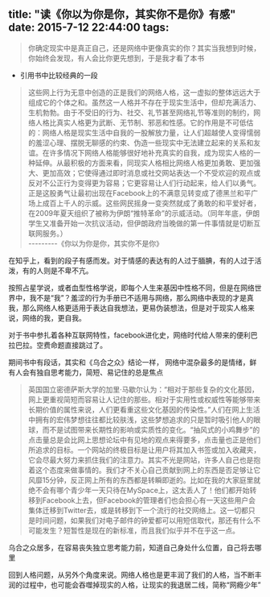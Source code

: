 title: "读《你以为你是你，其实你不是你》有感"
date: 2015-7-12 22:44:00
tags:
---

>你确定现实中是真正自己，还是网络中更像真实的你？其实当我想到时候，你始终会发现，有人会比你更先想到，于是我才看了本书

- 引用书中比较经典的一段

> 这些网上行为无意中创造的正是我们的网络人格，这一虚拟的整体远远大于组成它的个体之和。虽然这一人格并不存在于现实生活中，但却充满活力、生机勃勃。由于不受旧的行为、社交、礼节甚至网络礼节等准则的制约，网络人格比真实人格更为武断、无节制、邪恶和性感。它的作用是不可低估的：网络人格是现实生活中自我的一股解放力量，让人们超越使人变得懦弱的羞涩心理、摆脱无聊感的约束、伪造一些现实中无法建立起来的关系和友谊。在许多情况下网络人格能够很好地补充真实的自我，成为现实人格的一种延伸。从最积极的方面来看，同现实人格相比网络人格更加勇敢、更加强大、更加高效；它使得通过即时消息或社交网站表达一个不受欢迎的观点或反对不公正行为变得更为容易；它更容易让人们行动起来，给人们以勇气。正是这股勇气让最初出现在Facebook上的不满意见转变成了德黑兰和平广场上成百上千人的示威。这些网民摇身一变突然就成了勇敢的和平爱好者，在2009年夏天组织了被称为伊朗“推特革命”的示威活动。（同年年底，伊朗学生又准备开始一次抗议活动，但伊朗政府当晚做的第一件事情就是切断互联网服务。）  
>---------《你以为你是你，其实你不是你》  

在知乎上，看到的段子有感而发。对于情感的表达有的人过于腼腆，有的人过于活泼，有的人则是不卑不亢。

按照占星学说，或者血型性格学说，即每个人生来基因中性格不同，但是在网络世界中，我不是“我”？羞涩的行为手册已不适用与网络，那么网络中表现的才是真我，那么网络人格更适用于表达自我想法，更易伪装想法，但是对于现实人格来说，网络的我，更自我。

对于书中参扎着各种互联网特性，facebook进化史，网络时代给人带来的便利巴拉巴拉。空费命题直接跳过了。

期间书中有段话，其实和《乌合之众》结论一样，
网络中混杂最多的是情绪，鲜有人会有独自思考能力，简短、易记住的总是焦点

>英国国立密德萨斯大学的加里·马歇尔认为：“相对于那些复杂的文化基因，网上更重视简短而容易让人记住的那些。相对于实用性或权威性等能够带来长期价值的属性来说，人们更看重这些文化基因的传染性。”人们在网上生活中拥有的宏伟梦想往往都比较肤浅，这些梦想追求的只是暂时吸引他人的眼球，而不是试图带来长期性的影响或实质性的变化。“抽风式的小鸡舞步”的点击量总是会比网上思想论坛中有见地的观点来得要多，点击量也正是他们所追求的目标。一个网站的终极目标是让用户将其加入书签或加入收藏夹，它会尽最大努力来抓住我们的注意力。其实不光是网站，许多人自己也是抱着这个态度来做事情的。我们才不关心自己贡献到网上的东西是否足够让它风靡15分钟，反正网上所有的东西都是转瞬即逝的。比如在我的大家庭里就绝不会有哪个青少年一天只待在MySpace上，这太丢人了！他们都开始转移到Facebook上去，但Facebook的管理者们也会担心有一天这些用户会集体迁移到Twitter去，或是转移到下一个流行的社交网络上。这一切都只是时间问题，如果我们对电子邮件的钟爱都可以用短信取代，那还有什么不可能发生？短暂性是现在的新标准，而且我们似乎并不在乎这一点。
>

乌合之众居多，在容易丧失独立思考能力前，知道自己身处什么位置，自己将去哪里

回到人格问题，从另外个角度来说。网络人格也是更丰润了我们的人格，当不断丰润的过程中，也可能会吞噬掉现实的人格，让现实的我退居二线，简称“网瘾少年”
